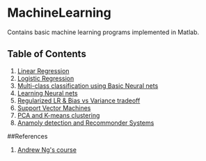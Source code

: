 # MachineLearning
Contains basic machine learning programs implemented in Matlab. 

## Table of Contents
1. [Linear Regression](https://github.com/vamshikumarkurva/MachineLearning/tree/master/machine-learning-ex1/machine-learning-ex1/ex1)
2. [Logistic Regression](https://github.com/vamshikumarkurva/MachineLearning/tree/master/machine-learning-ex2/machine-learning-ex2/ex2)
3. [Multi-class classification using Basic Neural nets](https://github.com/vamshikumarkurva/MachineLearning/tree/master/machine-learning-ex3/machine-learning-ex3/ex3)
4. [Learning Neural nets](https://github.com/vamshikumarkurva/MachineLearning/tree/master/machine-learning-ex4/machine-learning-ex4/ex4)
5. [Regularized LR & Bias vs Variance tradeoff](https://github.com/vamshikumarkurva/MachineLearning/tree/master/machine-learning-ex5/machine-learning-ex5/ex5)
6. [Support Vector Machines](https://github.com/vamshikumarkurva/MachineLearning/tree/master/machine-learning-ex6/machine-learning-ex6/ex6)
7. [PCA and K-means clustering](https://github.com/vamshikumarkurva/MachineLearning/tree/master/machine-learning-ex7/machine-learning-ex7/ex7)
8. [Anamoly detection and Recommonder Systems](https://github.com/vamshikumarkurva/MachineLearning/tree/master/machine-learning-ex8/machine-learning-ex8/ex8)

##References
1. [Andrew Ng's course](https://www.coursera.org/lecture/machine-learning/welcome-to-machine-learning-zcAuT)
